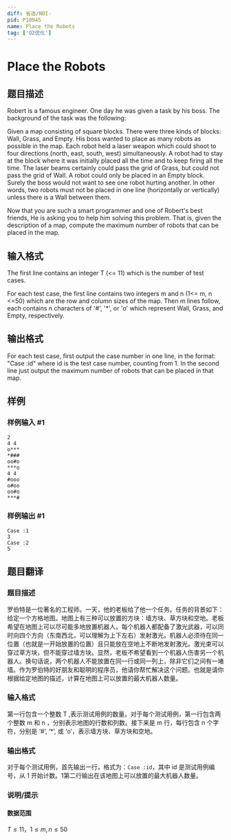 ```yaml
---
diff: 省选/NOI-
pid: P10945
name: Place the Robots
tag: ['O2优化']
---
```

# Place the Robots
## 题目描述

Robert is a famous engineer. One day he was given a task by his boss. The background of the task was the following:

Given a map consisting of square blocks. There were three kinds of blocks: Wall, Grass, and Empty. His boss wanted to place as many robots as possible in the map. Each robot held a laser weapon which could shoot to four directions (north, east, south, west) simultaneously. A robot had to stay at the block where it was initially placed all the time and to keep firing all the time. The laser beams certainly could pass the grid of Grass, but could not pass the grid of Wall. A robot could only be placed in an Empty block. Surely the boss would not want to see one robot hurting another. In other words, two robots must not be placed in one line (horizontally or vertically) unless there is a Wall between them.

Now that you are such a smart programmer and one of Robert's best friends, He is asking you to help him solving this problem. That is, given the description of a map, compute the maximum number of robots that can be placed in the map.

## 输入格式

The first line contains an integer T (<= 11) which is the number of test cases.

For each test case, the first line contains two integers m and n (1<= m, n <=50) which are the row and column sizes of the map. Then m lines follow, each contains n characters of '#', '*', or 'o' which represent Wall, Grass, and Empty, respectively.

## 输出格式

For each test case, first output the case number in one line, in the format: "Case :id" where id is the test case number, counting from 1. In the second line just output the maximum number of robots that can be placed in that map.

## 样例

### 样例输入 #1
```
2
4 4
o*** 
*### 
oo#o 
***o 
4 4 
#ooo 
o#oo 
oo#o 
***#
```
### 样例输出 #1
```
Case :1 
3
Case :2 
5
```
## 题目翻译

### 题目描述

罗伯特是一位著名的工程师。一天，他的老板给了他一个任务。任务的背景如下：给定一个方格地图。地图上有三种可以放置的方块：墙方块、草方块和空地。老板希望在地图上可以尽可能多地放置机器人。每个机器人都配备了激光武器，可以同时向四个方向（东南西北，可以理解为上下左右）发射激光。机器人必须待在同一位置（也就是一开始放置的位置）且只能放在空地上不断地发射激光。激光束可以穿过草方块，但不能穿过墙方块。显然，老板不希望看到一个机器人伤害另一个机器人。换句话说，两个机器人不能放置在同一行或同一列上，除非它们之间有一堵墙。作为罗伯特的好朋友和聪明的程序员，他请你帮忙解决这个问题。也就是请你根据给定地图的描述，计算在地图上可以放置的最大机器人数量。

### 输入格式

 第一行包含一个整数 T ,表示测试用例的数量。对于每个测试用例，第一行包含两个整数 m 和 n ，分别表示地图的行数和列数。接下来是 m 行，每行包含 n 个字符，分别是 ‘#’, ‘*’, 或 ‘o’，表示墙方块、草方块和空地。
 
### 输出格式
 
 对于每个测试用例，首先输出一行，格式为：```Case :id```，其中 id 是测试用例编号，从 1 开始计数。1第二行输出在该地图上可以放置的最大机器人数量。
 
### 说明/提示

#### 数据范围
 
$T \leq 11$，$1 \leq m , n \leq 50$
